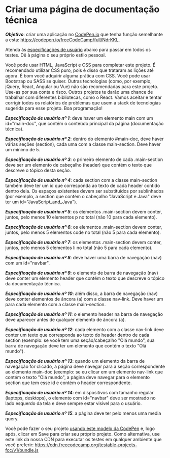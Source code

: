 # Criar uma página de documentação técnica

***Objetivo***: criar uma aplicação no [CodePen.io](https://codepen.io/) que 
tenha função semelhante a esta: https://codepen.io/freeCodeCamp/full/NdrKKL.

Atenda às [especificações de usuário](https://en.wikipedia.org/wiki/User_story) 
abaixo para passar em todos os testes. Dê à página o seu próprio estilo pessoal.

Você pode usar HTML, JavaScript e CSS para completar este projeto. É recomendado 
utilizar CSS puro, pois é disso que trataram as lições até agora. É bom você 
adquirir alguma prática com CSS. Você pode usar Bootstrap ou SASS se quiser. 
Outras tecnologias (como, por exemplo, jQuery, React, Angular ou Vue) não são 
recomendadas para este projeto. Use-as por sua conta e risco. Outros projetos 
te darão uma chance de trabalhar com diferentes bibliotecas, como o React. 
Vamos aceitar e tentar corrigir todos os relatórios de problemas que usem a 
stack de tecnologias sugerida para esse projeto. Boa programação!

***Especificação de usuário nº 1***: deve haver um elemento main com um 
id="main-doc", que contém o conteúdo principal da página (documentação técnica).

***Especificação de usuário nº 2***: dentro do elemento #main-doc, deve haver 
várias seções (section), cada uma com a classe main-section. Deve haver um 
mínimo de 5.

***Especificação de usuário nº 3***: o primeiro elemento de cada .main-section 
deve ser um elemento de cabeçalho (header) que contém o texto que descreve o 
tópico desta seção.

***Especificação de usuário nº 4***: cada section com a classe main-section 
também deve ter um id que corresponda ao texto de cada header contido dentro 
dela. Os espaços existentes devem ser substituídos por sublinhados (por exemplo, 
a section que contém o cabeçalho "JavaScript e Java" deve ter um 
id="JavaScript_and_Java").

***Especificação de usuário nº 5***: os elementos .main-section devem conter, 
juntos, pelo menos 10 elementos p no total (não 10 para cada elemento).

***Especificação de usuário nº 6***: os elementos .main-section devem conter, 
juntos, pelo menos 5 elementos code no total (não 5 para cada elemento).

***Especificação de usuário nº 7***: os elementos .main-section devem conter, 
juntos, pelo menos 5 elementos li no total (não 5 para cada elemento).

***Especificação de usuário nº 8***: deve haver uma barra de navegação (nav) 
com um id="navbar".

***Especificação de usuário nº 9***: o elemento de barra de navegação (nav) 
deve conter um elemento header que contém o texto que descreve o tópico da 
documentação técnica.

***Especificação de usuário nº 10***: além disso, a barra de navegação (nav) 
deve conter elementos de âncora (a) com a classe nav-link. Deve haver um para 
cada elemento com a classe main-section.

***Especificação de usuário nº 11***: o elemento header na barra de navegação 
deve aparecer antes de qualquer elemento de âncora (a).

***Especificação de usuário nº 12***: cada elemento com a classe nav-link deve 
conter um texto que corresponda ao texto do header dentro de cada section 
(exemplo: se você tem uma seção/cabeçalho "Olá mundo", sua barra de navegação 
deve ter um elemento que contém o texto "Olá mundo").

***Especificação de usuário nº 13***: quando um elemento da barra de navegação 
for clicado, a página deve navegar para a seção correspondente ao elemento 
main-doc (exemplo: se eu clicar em um elemento nav-link que contém o texto 
"Olá mundo", a página deve navegar para o elemento section que tem esse id e 
contém o header correspondente.

***Especificação de usuário nº 14***: em dispositivos com tamanho regular 
(laptops, desktops), o elemento com id="navbar" deve ser mostrado no lado 
esquerdo da tela e deve sempre estar visível para o usuário.

***Especificação de usuário nº 15***: a página deve ter pelo menos uma media query.

Você pode fazer o seu projeto [usando este modelo da 
CodePen](https://codepen.io/pen?template=MJjpwO) e, logo após, clicar 
em Save para criar seu próprio projeto. Como alternativa, use este link da nossa 
CDN para executar os testes em qualquer ambiente que você preferir: 
https://cdn.freecodecamp.org/testable-projects-fcc/v1/bundle.js